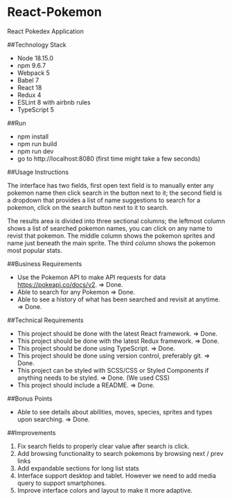 # React-Pokemon
React Pokedex Application

##Technology Stack

- Node 18.15.0
- npm 9.6.7
- Webpack 5
- Babel 7
- React 18
- Redux 4
- ESLint 8 with airbnb rules
- TypeScript 5

##Run

- npm install
- npm run build
- npm run dev
- go to http://localhost:8080 (first time might take a few seconds)

##Usage Instructions

The interface has two fields, first open text field is to manually enter any pokemon name then click search in the button next to it; the second field is a dropdown that provides a list of name suggestions to search for a pokemon, click on the search button next to it to search.

The results area is divided into three sectional columns; the leftmost column shows a list of searched pokemon names, you can click on any name to revist that pokemon. The middle column shows the pokemon sprites and name just beneath the main sprite. The third column shows the pokemon most popular stats.

##Business Requirements

- Use the Pokemon API to make API requests for data https://pokeapi.co/docs/v2.  => Done.
- Able to search for any Pokemon => Done.
- Able to see a history of what has been searched and revisit at anytime. => Done.

##Technical Requirements

- This project should be done with the latest React framework. => Done.
- This project should be done with the latest Redux framework. => Done.
- This project should be done using TypeScript. => Done.
- This project should be done using version control, preferably git. => Done.
- This project can be styled with SCSS/CSS or Styled Components if anything needs to be styled. => Done. (We used CSS)
- This project should include a README. => Done.

##Bonus Points

- Able to see details about abilities, moves, species, sprites and types upon searching. => Done.

##Improvements

1) Fix search fields to properly clear value after search is click.
2) Add browsing functionality to search pokemons by browsing next / prev links
3) Add expandable sections for long list stats
4) Interface support desktop and tablet. However we need to add media query to support smartphones.
5) Improve interface colors and layout to make it more adaptive.
